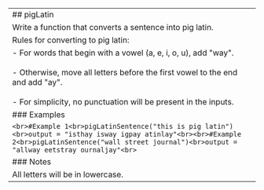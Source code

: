 |   |
|---|
|## pigLatin|
|Write a function that converts a sentence into pig latin.|
|Rules for converting to pig latin:|
|- For words that begin with a vowel (a, e, i, o, u), add "way".<br>    <br>- Otherwise, move all letters before the first vowel to the end and add "ay".<br>    <br>- For simplicity, no punctuation will be present in the inputs.|
|### Examples|
|```<br>#Example 1<br>pigLatinSentence("this is pig latin")<br>output = "isthay isway igpay atinlay"<br><br>#Example 2<br>pigLatinSentence("wall street journal")<br>output = "allway eetstray ournaljay"<br>```|
|### Notes|
|All letters will be in lowercase.|
